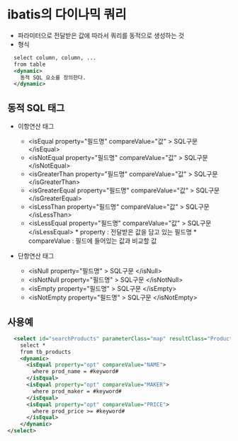 # ibatis의 다이나믹  쿼리
- 파라미터으로 전달받은 값에 따라서 쿼리를 동적으로 생성하는 것
- 형식
```xml
  select column, column, ...
  from table
  <dynamic>
    동적 SQL 요소를 정의한다.
  </dynamic>
```

## 동적 SQL 태그
- 이항연산 태그
  + &lt;isEqual          property="필드명"     compareValue="값" &gt; SQL구문 &lt;/isEqual&gt;
  + &lt;isNotEqual       property="필드명"     compareValue="값" &gt; SQL구문 &lt;/isNotEqual&gt;
  + &lt;isGreaterThan    property="필드명"     compareValue="값" &gt; SQL구문 &lt;/isGreaterThan&gt;
  + &lt;isGreaterEqual   property="필드명"     compareValue="값" &gt; SQL구문 &lt;/isGreaterEqual&gt;
  + &lt;isLessThan       property="필드명"     compareValue="값" &gt; SQL구문 &lt;/isLessThan&gt;
  + &lt;isLessEqual      property="필드명"     compareValue="값" &gt; SQL구문 &lt;/isLessEqual&gt;
		* property : 전달받은 값을 담고 있는 필드명
		* compareValue : 필드에 들어있는 값과 비교할 값
		
- 단항연산 태그
  + &lt;isNull          property="필드명" &gt; SQL구문 &lt;/isNull>
  + &lt;isNotNull       property="필드명" &gt; SQL구문 &lt;/isNotNull>
  + &lt;isEmpty	        property="필드명" &gt; SQL구문 &lt;/isEmpty>
  + &lt;isNotEmpty      property="필드명" &gt; SQL구문 &lt;/isNotEmpty>
  
## 사용예
```xml
  <select id="searchProducts" parameterClass="map" resultClass="Product"> 
    select *
    from tb_products
    <dynamic>
      <isEqual property="opt" compareValue="NAME">
        where prod_name = #keyword#
      </isEqual>
      <isEqual property="opt" compareValue="MAKER">
        where prod_maker = #keyword#
      </isEqual>
      <isEqual property="opt" compareValue="PRICE">
        where prod_price >= #keyword#
      </isEqual>
    </dynamic>
</select>
```

			
		

